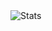 <img src="https://github-readme-stats.vercel.app/api/top-langs/?username=drewxs&layout=compact&langs_count=10&hide=javascript,html,css,scss&theme=gotham" alt="Stats" />
